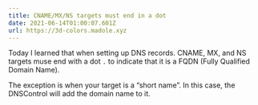 ```yaml
---
title: CNAME/MX/NS targets must end in a dot
date: 2021-06-14T01:00:07.601Z
url: https://3d-colors.madole.xyz
---
```

Today I learned that when setting up DNS records. CNAME, MX, and NS targets muse end with a dot `.` to indicate that it is a FQDN (Fully Qualified Domain Name). 

The exception is when your target is a “short name”. In this case, the DNSControl will add the domain name to it. 
